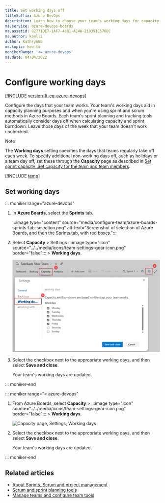 ```yaml
---
title: Set working days off
titleSuffix: Azure DevOps
description: Learn how to choose your team's working days for capacity planning purposes in Azure Boards.  
ms.service: azure-devops-boards
ms.assetid: 02771DE7-1AF7-46B1-AE4A-219351C570DC
ms.author: kaelli
author: KathrynEE
ms.topic: how-to
monikerRange: '<= azure-devops'
ms.date: 04/04/2022
---
```


# Configure working days  

[!INCLUDE [version-lt-eq-azure-devops](../../includes/version-lt-eq-azure-devops.md)]

Configure the days that your team works. Your team's working days aid in capacity planning purposes and when you're using sprint and scrum methods in Azure Boards. Each team's sprint planning and tracking tools automatically consider days off when calculating capacity and sprint burndown. Leave those days of the week that your team doesn't work unchecked.

> [!NOTE]   
> The **Working days** setting specifies the days that teams regularly take off each week. To specify additional non-working days off, such as holidays or a team day off, set these through the **Capacity** page as described in [Set sprint capacity, Set capacity for the team and team members](../../boards/sprints/set-capacity.md#set-team-capacity).

[!INCLUDE [temp](includes/prerequisites-team-settings.md)]

<a id="team-services-work-days" />  

## Set working days  

::: moniker range="azure-devops"

1. In **Azure Boards**, select the **Sprints** tab.

   :::image type="content" source="media/configure-team/azure-boards-sprints-tab-selection.png" alt-text="Screenshot of selection of Azure Boards, and then the Sprints tab, with red boxes.":::

2. Select **Capacity** > Settings :::image type="icon" source="../../media/icons/team-settings-gear-icon.png" border="false"::: > **Working days**.

   ![Capacity page, Settings, Working days](media/capacity-planning-open-team-settings-new-nav.png)

3. Select the checkbox next to the appropriate working days, and then select **Save and close**.

   Your team's working days are updated.

::: moniker-end

::: moniker range="< azure-devops" 

1. From Azure Boards, select **Capacity** > :::image type="icon" source="../../media/icons/team-settings-gear-icon.png" border="false"::: > **Working days**.

   ![Capacity page, Settings, Working days](../../boards/plans/media/capacity-planning-open-team-settings-tfs-15.png)  

2. Select the checkbox next to the appropriate working days, and then select **Save and close**.

   Your team's working days are updated.

::: moniker-end

## Related articles

- [About Sprints, Scrum and project management](../../boards/sprints/scrum-overview.md) 
- [Scrum and sprint planning tools](../../boards/sprints/scrum-key-concepts.md)
- [Manage teams and configure team tools](manage-teams.md)
